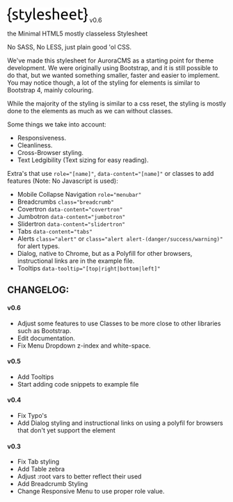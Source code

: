 ![stylesheet](img/stylesheet.png) v0.6

the Minimal HTML5 mostly classeless Stylesheet

No SASS, No LESS, just plain good 'ol CSS.

We've made this stylesheet for AuroraCMS as a starting point for theme development. We were originally using Bootstrap, and it is still possible to do that, but we wanted something smaller, faster and easier to implement. You may notice though, a lot of the styling for elements is similar to Bootstrap 4, mainly colouring.

While the majority of the styling is similar to a css reset, the styling is mostly done to the elements as much as we can without classes.

Some things we take into account:
- Responsiveness.
- Cleanliness.
- Cross-Browser styling.
- Text Ledgibility (Text sizing for easy reading).

Extra's that use `role="[name]"`, `data-content="[name]"` or classes to add features (Note: No Javascript is used):
- Mobile Collapse Navigation `role="menubar"`
- Breadcrumbs `class="breadcrumb"`
- Covertron `data-content="covertron"`
- Jumbotron `data-content="jumbotron"`
- Slidertron `data-content="slidertron"`
- Tabs `data-content="tabs"`
- Alerts `class="alert"` or `class="alert alert-(danger/success/warning)"` for alert types.
- Dialog, native to Chrome, but as a Polyfill for other browsers, instructional links are in the example file.
- Tooltips `data-tooltip="[top|right|bottom|left]"`

## CHANGELOG:
#### v0.6
- Adjust some features to use Classes to be more close to other libraries such as Bootstrap.
- Edit documentation.
- Fix Menu Dropdown z-index and white-space.

#### v0.5
- Add Tooltips
- Start adding code snippets to example file

#### v0.4
- Fix Typo's
- Add Dialog styling and instructional links on using a polyfil for browsers that don't yet support the element

#### v0.3
- Fix Tab styling
- Add Table zebra
- Adjust :root vars to better reflect their used
- Add Breadcrumb Styling
- Change Responsive Menu to use proper role value.
